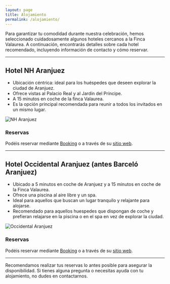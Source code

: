 ```yaml
---
layout: page
title: Alojamiento
permalink: /alojamiento/
---
```


Para garantizar tu comodidad durante nuestra celebración, hemos seleccionado cuidadosamente algunos hoteles cercanos a la Finca Valaurea. A continuación, encontrarás detalles sobre cada hotel recomendado, incluyendo información de contacto y cómo reservar.

---

## Hotel NH Aranjuez 

- Ubicación céntrica: ideal para los huéspedes que deseen explorar la ciudad de Aranjuez.
- Ofrece vistas al Palacio Real y al Jardín del Príncipe.
- A 15 minutos en coche de la finca Valaurea.
- Es la opción principal recomendada para reunir a todos los invitados en un mismo lugar.

![NH Aranjuez](/boda-paula-eduardo/images/NH.jpg)

### Reservas

Podéis reservar mediante [Booking](https://www.booking.com/Share-aX9JnyT) o a través de su [sitio web](https://www.nh-hotels.com/es/hotel/nh-collection-palacio-de-aranjuez).

---

## Hotel Occidental Aranjuez (antes Barceló Aranjuez)

- Ubicado a 5 minutos en coche de Aranjuez y a 15 minutos en coche de la Finca Valaurea.
- Ofrece una piscina al aire libre y un spa.
- Ideal para aquellos que buscan un lugar tranquilo y relajante para alojarse.
- Recomendado para aquellos huespedes que dispongan de coche y prefieran relajarse en la piscina o en el spa en vez de explorar la ciudad.

![Occidental Aranjuez](/boda-paula-eduardo/images/occidental.jpg)

### Reservas

Podéis reservar mediante [Booking](https://www.booking.com/Share-TtQkcc8) o a través de su [sitio web](https://www.barcelo.com/es-es/occidental-aranjuez).

---

Recomendamos realizar tus reservas lo antes posible para asegurar la disponibilidad. Si tienes alguna pregunta o necesitas ayuda con tu alojamiento, no dudes en contactarnos.
